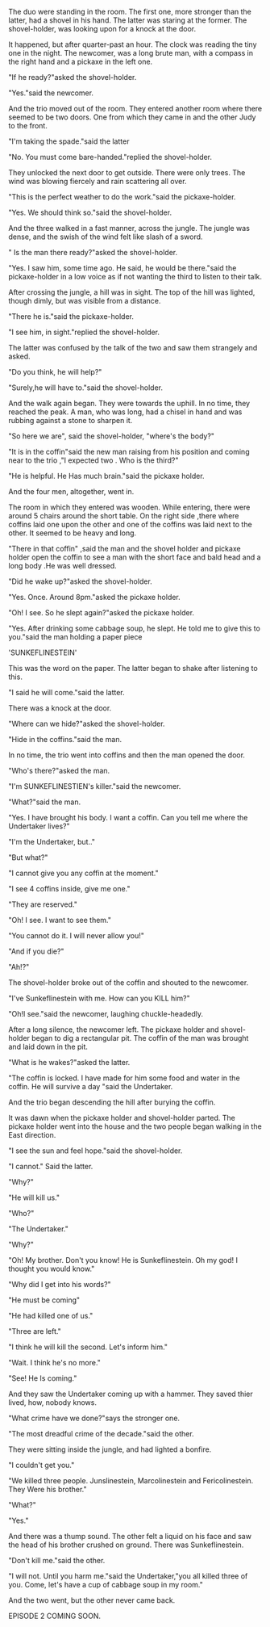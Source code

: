 The duo were standing in the room. The first one, more stronger than the latter, had a shovel in his hand. The latter was staring at the former. The shovel-holder, was looking upon for a knock at the door.



It happened, but after quarter-past an hour. The clock was reading the tiny one in the night. The newcomer, was a long brute man, with a compass in the right hand and a pickaxe in the left one.



"If he ready?"asked the shovel-holder.

"Yes."said the newcomer.



And the trio moved out of the room. They entered another room where there seemed to be two doors. One from which they came in and the other Judy to the front.



"I'm taking the spade."said the latter

"No. You must come bare-handed."replied the shovel-holder.



They unlocked the next door to get outside. There were only trees. The wind was blowing fiercely and rain scattering all over.



"This is the perfect weather to do the work."said the pickaxe-holder.

"Yes. We should think so."said the shovel-holder.



And the three walked in a fast manner, across the jungle. The jungle was dense, and the swish of the wind felt like slash of a sword.

" Is the man there ready?"asked the shovel-holder.

"Yes. I saw him, some time ago. He said, he would be there."said the pickaxe-holder in a low voice as if not wanting the third to listen to their talk.



After crossing the jungle, a hill was in sight. The top of the hill was lighted, though dimly, but was visible from a distance.



"There he is."said the pickaxe-holder.

"I see him, in sight."replied the shovel-holder.



The latter was confused by the talk of the two and saw them strangely and asked.



"Do you think, he will help?"

"Surely,he will have to."said the shovel-holder.



And the walk again began. They were towards the uphill. In no time, they reached the peak. A man, who was long, had a chisel in hand and was rubbing against a stone to sharpen it.



"So here we are", said the shovel-holder, "where's the body?"

"It is in the coffin"said the new man raising from his position and coming near to the trio ,"I expected two . Who is the third?"

"He is helpful. He Has much brain."said the pickaxe holder.



And the four men, altogether, went in.



The room in which they entered was wooden. While entering, there were around 5 chairs around the short table. On the right side ,there where coffins laid one upon the other and one of the coffins was laid next to the other. It seemed to be heavy and long.



"There in that coffin" ,said the man and the shovel holder and pickaxe holder open the coffin to see a man with the short face and bald head and a long body .He was well dressed.

"Did he wake up?"asked the shovel-holder.

"Yes. Once. Around 8pm."asked the pickaxe holder.

"Oh! I see. So he slept again?"asked the pickaxe holder.

"Yes. After drinking some cabbage soup, he slept. He told me to give this to you."said the man holding a paper piece



'SUNKEFLINESTEIN'

This was the word on the paper. The latter began to shake after listening to this.



"I said he will come."said the latter.



There was a knock at the door.

"Where can we hide?"asked the shovel-holder.

"Hide in the coffins."said the man.



In no time, the trio went into coffins and then the man opened the door.



"Who's there?"asked the man.

"I'm SUNKEFLINESTIEN's killer."said the newcomer.

"What?"said the man.

"Yes. I have brought his body. I want a coffin. Can you tell me where the Undertaker lives?"

"I'm the Undertaker, but.."

"But what?"

"I cannot give you any coffin at the moment."

"I see 4 coffins inside, give me one."

"They are reserved."

"Oh! I see. I want to see them."

"You cannot do it. I will never allow you!"

"And if you die?"

"Ah!?"



The shovel-holder broke out of the coffin and shouted to the newcomer.

"I've Sunkeflinestein with me. How can you KILL him?"

"Oh!I see."said the newcomer, laughing chuckle-headedly.



After a long silence, the newcomer left. The pickaxe holder and shovel-holder began to dig a rectangular pit. The coffin of the man was brought and laid down in the pit.

"What is he wakes?"asked the latter.

"The coffin is locked. I have made for him some food and water in the coffin. He will survive a day "said the Undertaker.



And the trio began descending the hill after burying the coffin.

It was dawn when the pickaxe holder and shovel-holder parted. The pickaxe holder went into the house and the two people began walking in the East direction.



"I see the sun and feel hope."said the shovel-holder.

"I cannot." Said the latter.

"Why?"

"He will kill us."

"Who?"

"The Undertaker."

"Why?"

"Oh! My brother. Don't you know! He is Sunkeflinestein. Oh my god! I thought you would know."

"Why did I get into his words?"

"He must be coming"

"He had killed one of us."

"Three are left."

"I think he will kill the second. Let's inform him."

"Wait. I think he's no more."

"See! He Is coming."



And they saw the Undertaker coming up with a hammer. They saved thier lived, how, nobody knows.

"What crime have we done?"says the stronger one.

"The most dreadful crime of the decade."said the other.

They were sitting inside the jungle, and had lighted a bonfire.



"I couldn't get you."

"We killed three people. Junslinestein, Marcolinestein and Fericolinestein. They Were his brother."

"What?"

"Yes."



And there was a thump sound. The other felt a liquid on his face and saw the head of his brother crushed on ground. There was Sunkeflinestein.



"Don't kill me."said the other.

"I will not. Until you harm me."said the Undertaker,"you all killed three of you. Come, let's have a cup of cabbage soup in my room."



And the two went, but the other never came back.



EPISODE 2 COMING SOON.
